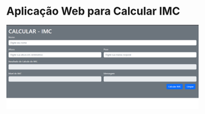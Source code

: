# Aplicação Web para Calcular IMC

<img src="https://github.com/Eliane-Santiago/AppWebCalcularIMC/blob/main/foto_principal.png"/>

